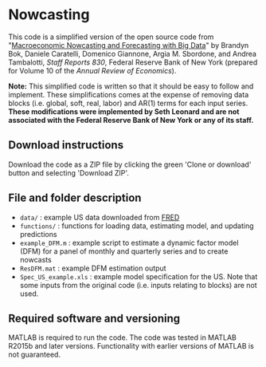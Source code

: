# Nowcasting

This code is a simplified version of the open source code from "[Macroeconomic Nowcasting and Forecasting with Big Data](https://www.newyorkfed.org/research/staff_reports/sr830.html)" by Brandyn Bok, Daniele Caratelli, Domenico Giannone, Argia M. Sbordone, and Andrea Tambalotti, *Staff Reports 830*, Federal Reserve Bank of New York (prepared for Volume 10 of the *Annual Review of Economics*).

**Note:** This simplified code is written so that it should be easy to follow and implement. These simplifications comes at the expense of removing data blocks (i.e. global, soft, real, labor) and AR(1) terms for each input series. **These modifications were implemented by Seth Leonard and are not associated with the Federal Reserve Bank of New York or any of its staff.**


## Download instructions

Download the code as a ZIP file by clicking the green 'Clone or download' button and selecting 'Download ZIP'.

## File and folder description

* `data/` : example US data downloaded from [FRED](https://fred.stlouisfed.org/)
* `functions/` : functions for loading data, estimating model, and updating predictions
* `example_DFM.m` : example script to estimate a dynamic factor model (DFM) for a panel of monthly and quarterly series and to create nowcasts
* `ResDFM.mat` : example DFM estimation output
* `Spec_US_example.xls` : example model specification for the US. Note that some inputs from the original code (i.e. inputs relating to blocks) are not used.


## Required software and versioning

MATLAB is required to run the code. The code was tested in MATLAB R2015b and later versions. Functionality with earlier versions of MATLAB is not guaranteed.
